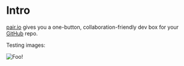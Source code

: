 # Intro

[pair.io](https://pair.io) gives you a one-button,
collaboration-friendly dev box for your [GitHub](https://github.com)
repo.

Testing images:

![Foo!](https://pair.io/images/fail_triceratops.png)


